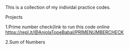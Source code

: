 This is a collection of my individal practice codes.

Projects

1.Prime number check(link to run this code online https://repl.it/@AnjolaTopeBabal/PRIMENUMBERCHECK

2.Sum of Numbers
